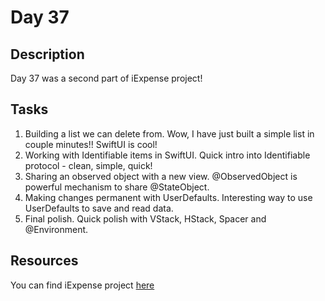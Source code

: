 # Day 37

## Description

Day 37 was a second part of iExpense project!

## Tasks

1. Building a list we can delete from. Wow, I have just built a simple list in couple minutes!! SwiftUI is cool!
2. Working with Identifiable items in SwiftUI. Quick intro into Identifiable protocol - clean, simple, quick!
3. Sharing an observed object with a new view. @ObservedObject is powerful mechanism to share @StateObject.
4. Making changes permanent with UserDefaults. Interesting way to use UserDefaults to save and read data.
5. Final polish. Quick polish with VStack, HStack, Spacer and @Environment.

## Resources

You can find iExpense project [here](/Sources/iExpense/)